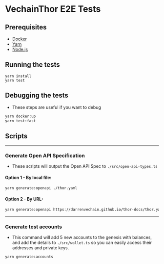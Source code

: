 # VechainThor E2E Tests

## Prerequisites

- [Docker](https://docs.docker.com/install/)
- [Yarn](https://yarnpkg.com/en/docs/install)
- [Node.js](https://nodejs.org/en/download/)

## Running the tests

```shell
yarn install
yarn test
```

## Debugging the tests

- These steps are useful if you want to debug

```bash
yarn docker:up
yarn test:fast
```

## Scripts

---

### Generate Open API Specification

- These scripts will output the Open API Spec to `./src/open-api-types.ts`


#### **Option 1** - By local file:

```bash
yarn generate:openapi ./thor.yaml
```

#### **Option 2** - By URL:

```bash
yarn generate:openapi https://darrenvechain.github.io/thor-docs/thor.yaml
```

---

### Generate test accounts

- This command will add 5 new accounts to the genesis with balances, and add the details to `./src/wallet.ts` so you can
  easily access their addresses and private keys.

```bash
yarn generate:accounts 
```

